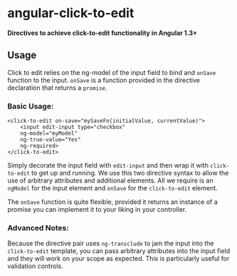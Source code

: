# angular-click-to-edit

**Directives to achieve click-to-edit functionality in Angular 1.3+**

## Usage
Click to edit relies on the ng-model of the input field to bind
and `onSave` function to the input. `onSave` is a function provided
in the directive declaration that returns a `promise`.

### Basic Usage:


    <click-to-edit on-save="mySaveFn(initialValue, currentValue)">
        <input edit-input type="checkbox"
        ng-model="myModel"
        ng-true-value="Yes"
        ng-required>
    </click-to-edit>


Simply decorate the input field with `edit-input` and then wrap it
with `click-to-edit` to get up and running. We use this two directive
syntax to allow the use of arbitrary attributes and additional elements.
All we require is an `ngModel` for the input element and `onSave` for
the `click-to-edit` element.

The `onSave` function is quite flexible, provided it returns an instance
of a promise you can implement it to your liking in your controller.

### Advanced Notes:

Because the directive pair uses `ng-transclude` to jam the input into the
`click-to-edit` template, you can pass arbitrary attributes into the input
field and they will work on your scope as expected. This is particularly
useful for validation controls.
